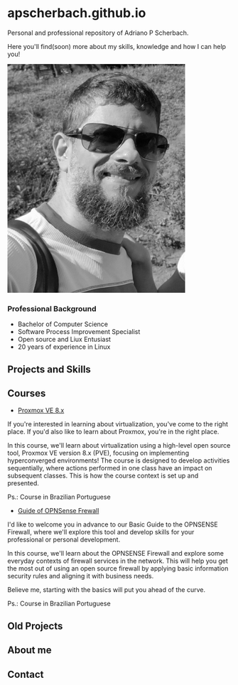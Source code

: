 # apscherbach.github.io
Personal and professional repository of Adriano P Scherbach.

Here you'll find(soon) more about my skills, knowledge and how I can help you!

![Photo of Adriano.](/assets/img/adriano.jpg)

### Professional Background

- Bachelor of Computer Science
- Software Process Improvement Specialist
- Open source and Liux Entusiast
- 20 years of experience in Linux

## Projects and Skills




## Courses

- [Proxmox VE 8.x](https://www.udemy.com/course/proxmox-ve-8x/)

If you're interested in learning about virtualization, you've come to the right place. If you'd also like to learn about Proxmox, you're in the right place.

In this course, we'll learn about virtualization using a high-level open source tool, Proxmox VE version 8.x (PVE), focusing on implementing hyperconverged environments!
The course is designed to develop activities sequentially, where actions performed in one class have an impact on subsequent classes. This is how the course context is set up and presented.

Ps.: Course in Brazilian Portuguese

- [Guide of OPNSense Frewall](https://www.udemy.com/course/guia-opnsense/)

I'd like to welcome you in advance to our Basic Guide to the OPNSENSE Firewall, where we'll explore this tool and develop skills for your professional or personal development.

In this course, we'll learn about the OPNSENSE Firewall and explore some everyday contexts of firewall services in the network. This will help you get the most out of using an open source firewall by applying basic information security rules and aligning it with business needs.

Believe me, starting with the basics will put you ahead of the curve.

Ps.: Course in Brazilian Portuguese

## Old Projects




## About me



## Contact
